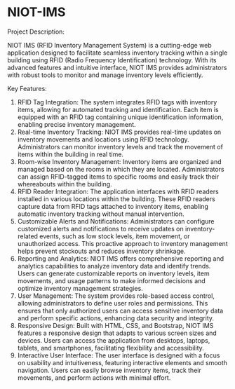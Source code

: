 # NIOT-IMS
 
Project Description:

NIOT IMS (RFID Inventory Management System) is a cutting-edge web application designed to facilitate seamless inventory tracking within a single building using RFID (Radio Frequency Identification) technology. With its advanced features and intuitive interface, NIOT IMS provides administrators with robust tools to monitor and manage inventory levels efficiently.

Key Features:

1. RFID Tag Integration: The system integrates RFID tags with inventory items, allowing for automated tracking and identification. Each item is equipped with an RFID tag containing unique identification information, enabling precise inventory management.
2. Real-time Inventory Tracking: NIOT IMS provides real-time updates on inventory movements and locations using RFID technology. Administrators can monitor inventory levels and track the movement of items within the building in real time.
3. Room-wise Inventory Management: Inventory items are organized and managed based on the rooms in which they are located. Administrators can assign RFID-tagged items to specific rooms and easily track their whereabouts within the building.
4. RFID Reader Integration: The application interfaces with RFID readers installed in various locations within the building. These RFID readers capture data from RFID tags attached to inventory items, enabling automatic inventory tracking without manual intervention.
5. Customizable Alerts and Notifications: Administrators can configure customized alerts and notifications to receive updates on inventory-related events, such as low stock levels, item movement, or unauthorized access. This proactive approach to inventory management helps prevent stockouts and reduces inventory shrinkage.
6. Reporting and Analytics: NIOT IMS offers comprehensive reporting and analytics capabilities to analyze inventory data and identify trends. Users can generate customizable reports on inventory levels, item movements, and usage patterns to make informed decisions and optimize inventory management strategies.
7. User Management: The system provides role-based access control, allowing administrators to define user roles and permissions. This ensures that only authorized users can access sensitive inventory data and perform specific actions, enhancing data security and integrity.
8. Responsive Design: Built with HTML, CSS, and Bootstrap, NIOT IMS features a responsive design that adapts to various screen sizes and devices. Users can access the application from desktops, laptops, tablets, and smartphones, facilitating flexibility and accessibility.
9. Interactive User Interface: The user interface is designed with a focus on usability and intuitiveness, featuring interactive elements and smooth navigation. Users can easily browse inventory items, track their movements, and perform actions with minimal effort.
